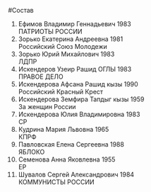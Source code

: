#Состав
1. Ефимов Владимир Геннадьевич 1983   
    ПАТРИОТЫ РОССИИ
2. Зорько Екатерина Андреевна 1981   
    Российский Союз Молодежи
3. Зорько Юрий Михайлович 1983   
    ЛДПР
4. Искендеров Узеир Рашид ОГЛЫ 1983   
    ПРАВОЕ ДЕЛО
5. Искендерова Афсана Рашид кызы 1990   
    Российский Красный Крест
6. Искендерова Земфира Тапдыг кызы 1959   
    За женщин России
7. Искендерова Юлия Владимировна 1983   
    СР
8. Кудрина Мария Львовна 1965   
    КПРФ
9. Павловская Елена Сергеевна 1988   
    ЯБЛОКО
10. Семенова Анна Яковлевна 1955   
    ЕР
11. Шувалов Сергей Александрович 1984   
    КОММУНИСТЫ РОССИИ
